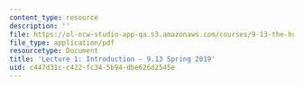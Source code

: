 ```yaml
---
content_type: resource
description: ''
file: https://ol-ocw-studio-app-qa.s3.amazonaws.com/courses/9-13-the-human-brain-spring-2019/c447d31cc422fc345b94dbe626d2545e_MIT9_13S19_L01.pdf
file_type: application/pdf
resourcetype: Document
title: 'Lecture 1: Introduction - 9.13 Spring 2019'
uid: c447d31c-c422-fc34-5b94-dbe626d2545e
---
```

